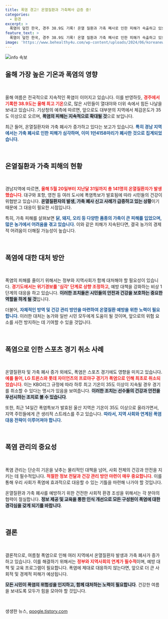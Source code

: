 ```yaml
---
title: 폭염 경고! 온열질환과 가축폐사 급증 중!
categories:
  - 환경
excerpt: >
  폭염이 덮친 한국, 경주 38.9도 기록! 온열 질환과 가축 폐사로 인한 피해가 속출하고 있으며, 경기까지 경고 단계 상향. KBO 역사상 최초로 폭염으로 프로야구 경기 취소! 더 이상의 피해는 없을까?
feature_text: >
  폭염이 덮친 한국, 경주 38.9도 기록! 온열 질환과 가축 폐사로 인한 피해가 속출하고 있으며, 경기까지 경고 단계 상향. KBO 역사상 최초로 폭염으로 프로야구 경기 취소! 더 이상의 피해는 없을까?
image: 'https://www.behealthy4u.com/wp-content/uploads/2024/06/koreanews.jpg'
---
```


<p><img src="https://www.behealthy4u.com/wp-content/uploads/2024/06/koreanews.jpg" alt="info 속보" /></p>

<h2 data-ke-size="size26">올해 가장 높은 기온과 폭염의 영향</h2>

<p data-ke-size="size16">&nbsp;</p>

<p>올해 여름은 전국적으로 지속적인 폭염이 이어지고 있습니다. 이를 반영하듯, <b><span style="color: #ee2323;">경주에서 기록한 38.9도는 올해 최고 기온</span></b>으로, 많은 시민들이 열대야와 더위 속에서 힘든 나날을 보내고 있습니다. 기상청의 예측에 따르면, 앞으로도 대부분의 지역에서 체감온도가 35도 이상으로 오르며, <b><span style="background-color: #21538527;">폭염의 피해는 지속적으로 확대될 것</span></b>으로 보입니다.</p>

<p>최근 들어, 온열질환자와 가축 폐사가 증가하고 있다는 보고가 있습니다. <b><span style="color: #1a5490;">특히 경남 지역에서는 가축 폐사로 인한 피해가 심각하며, 이미 1만4158마리가 폐사한 것으로 집계되었습니다</span></b>.</p>

<p data-ke-size="size16">&nbsp;</p>

<h2 data-ke-size="size26">온열질환과 가축 피해의 현황</h2>

<p data-ke-size="size16">&nbsp;</p>

<p>경남지역에 따르면, <b><span style="color: #ee2323;">올해 5월 20일부터 지난달 31일까지 총 141명의 온열질환자가 발생했습니다</span></b>. 대구와 포항, 영천 등 여러 도시에 폭염특보가 발효됨에 따라 시민들의 건강이 위협받고 있습니다. <b><span style="background-color: #21538527;">온열질환자의 발생, 가축 폐사 신고 사례가 급증하고 있는 상황</span></b>이기 때문에 그 대응이 필요한 시점입니다.</p>

<p>특히, 가축 피해를 살펴보면 <b><span style="color: #1a5490;">닭, 돼지, 오리 등 다양한 품종의 가축이 큰 피해를 입었으며, 많은 농가에서 어려움을 겪고 있습니다</span></b>. 이와 같은 피해가 지속된다면, 결국 농가의 경제적 어려움이 더해질 가능성이 높습니다.</p>

<p data-ke-size="size16">&nbsp;</p>

<h2 data-ke-size="size26">폭염에 대한 대처 방안</h2>

<p data-ke-size="size16">&nbsp;</p>

<p>폭염의 피해를 줄이기 위해서는 정부와 지역사회가 함께 대처해야 할 필요성이 있습니다. <b><span style="color: #ee2323;">경기도에서는 위기경보를 '심각' 단계로 상향 조정하고</span></b>, 예방 대책을 강화하는 비상 1단계의 대응을 하고 있습니다. <b><span style="background-color: #21538527;">이러한 조치들은 시민들의 안전과 건강을 보호하는 중요한 역할을 하게 될 것</span></b>입니다.</p>

<p>더불어, <b><span style="color: #1a5490;">자체적인 방역 및 건강 관리 방안을 마련하여 온열질환 예방을 위한 노력이 필요합니다</span></b>. 이러한 대처는 농가와 일반 시민 모두에게 도움이 될 것이며, 앞으로의 위험 요소를 사전 방지하는 데 기여할 수 있을 것입니다.</p>

<p data-ke-size="size16">&nbsp;</p>

<h2 data-ke-size="size26">폭염으로 인한 스포츠 경기 취소 사례</h2>

<p data-ke-size="size16">&nbsp;</p>

<p>온열질환자 및 가축 폐사 증가 외에도, 폭염은 스포츠 경기에도 영향을 미치고 있습니다. <b><span style="color: #ee2323;">예를 들어, LG 트윈스와 롯데 자이언츠의 프로야구 경기가 폭염으로 인해 최초로 취소되었습니다</span></b>. 이는 KBO리그 규정에 따라 하루 최고 기온이 35도 이상이 지속될 경우 경기를 취소할 수 있다는 명시가 있음을 보여줍니다. <b><span style="background-color: #21538527;">이러한 조치는 선수들의 건강과 안전을 우선시하는 조치로 볼 수 있습니다</span></b>.</p>

<p>또한, 최근 14일간 폭염특보가 발효된 울산 지역은 기온이 35도 이상으로 올라가면서, 지역 주민들에게 큰 생리적 스트레스를 주고 있습니다. <b><span style="color: #1a5490;">따라서, 지역 사회와 연계된 폭염 대응 전략이 이루어져야 합니다</span></b>.</p>

<p data-ke-size="size16">&nbsp;</p>

<h2 data-ke-size="size26">폭염 관리의 중요성</h2>

<p data-ke-size="size16">&nbsp;</p>

<p>폭염 관리는 단순히 기온을 낮추는 물리적인 대책을 넘어, 사회 전체의 건강과 안전을 지키는 데 필수적입니다. <b><span style="color: #ee2323;">적절한 정보 전달과 건강 관리 방안 마련이 매우 중요합니다</span></b>. 이를 통해 우리 사회가 폭염에 효과적으로 대응할 수 있는 기틀을 마련해 나가야 할 것입니다.</p>

<p>온열질환과 가축 폐사를 예방하기 위한 건전한 사회적 환경 조성을 위해서는 각 분야의 협력이 절실합니다. <b><span style="background-color: #21538527;">정보 제공 및 교육을 통한 인식 개선으로 모든 구성원이 폭염에 대한 경각심을 갖게 되기를 바랍니다</span></b>.</p>

<p data-ke-size="size16">&nbsp;</p>

<h2 data-ke-size="size26">결론</h2>

<p data-ke-size="size16">&nbsp;</p>

<p>결론적으로, 여름철 폭염으로 인해 여러 지역에서 온열질환자 발생과 가축 폐사가 증가하고 있습니다. 이를 해결하기 위해서는 <b><span style="color: #ee2323;">정부와 지역사회의 연계가 필수적</span></b>이며, 예방 대책 및 교육 프로그램이 필요합니다. 폭염에 제대로 대응하지 않는다면, 앞으로 더 큰 사회적 및 경제적 피해가 예상됩니다.</p>

<p><b><span style="background-color: #21538527;">모든 시민이 폭염의 위험성을 인지하고, 함께 대처하는 노력이 필요합니다</span></b>. 건강한 여름을 보내도록 모두가 힘을 모아야 할 것입니다. </p>

<p data-ke-size="size16">&nbsp;</p>
생생한 뉴스, <a href="https://qoogle.tistory.com" rel="dofollow">qoogle.tistory.com</a>


